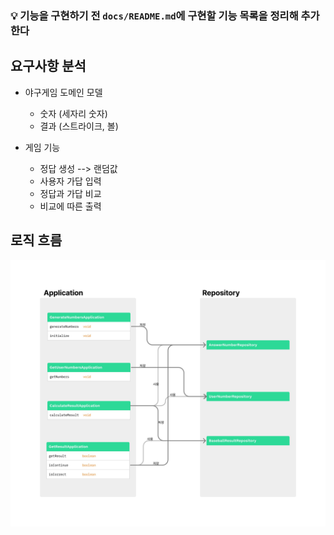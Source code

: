 ### 💡 기능을 구현하기 전 `docs/README.md`에 구현할 **기능 목록을 정리**해 추가한다

## 요구사항 분석

* 야구게임 도메인 모델
    * 숫자 (세자리 숫자)
    * 결과 (스트라이크, 볼)

* 게임 기능
    * 정답 생성 --> 랜덤값
    * 사용자 가답 입력
    * 정답과 가답 비교
    * 비교에 따른 출력

## 로직 흐름

![img_1.png](architecture.png)
